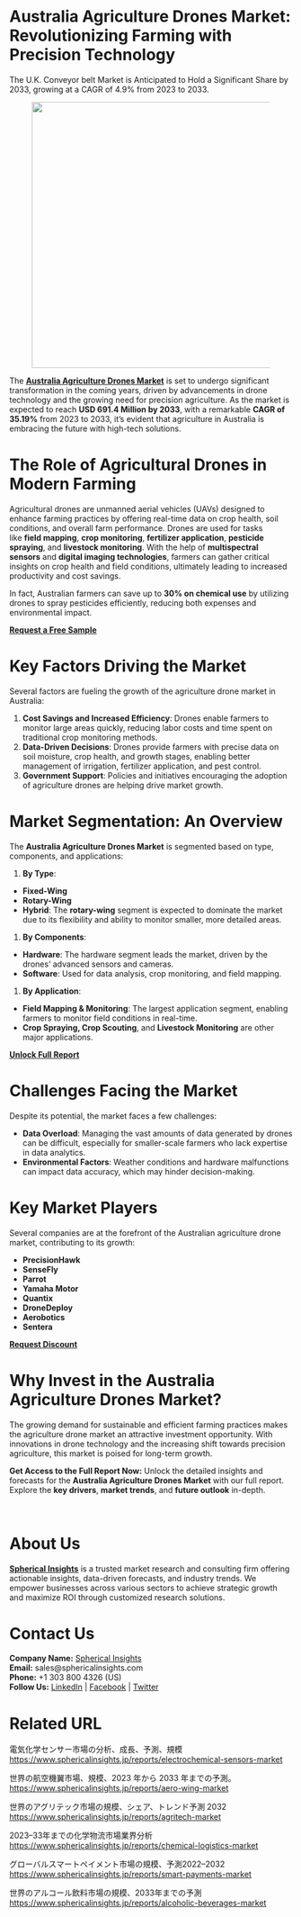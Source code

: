 <h1 id="57a7" class="pw-post-title fo fp fq bf fr fs ft fu fv fw fx fy fz ga gb gc gd ge gf gg gh gi gj gk gl gm gn go gp gq bk" data-testid="storyTitle" data-selectable-paragraph="">Australia Agriculture Drones Market: Revolutionizing Farming with Precision Technology</h1>
<div class="fj fk fl fm fn">
<div class="ab cb">
<div class="ci bh ev ew ex ey">
<p id="7a06" class="pw-post-body-paragraph la lb fq lc b ld le lf lg lh li lj lk ll lm ln lo lp lq lr ls lt lu lv lw lx fj bk" data-selectable-paragraph="">The U.K. Conveyor belt Market is Anticipated to Hold a Significant Share by 2033, growing at a CAGR of 4.9% from 2023 to 2033.</p>
<figure class="mb mc md me mf mg ly lz paragraph-image">
<div class="mh mi ed mj bh mk" tabindex="0">
<div class="ly lz ma"><picture><source srcset="https://miro.medium.com/v2/resize:fit:640/format:webp/1*SOjasANluFt--FvydZJVZA.jpeg 640w, https://miro.medium.com/v2/resize:fit:720/format:webp/1*SOjasANluFt--FvydZJVZA.jpeg 720w, https://miro.medium.com/v2/resize:fit:750/format:webp/1*SOjasANluFt--FvydZJVZA.jpeg 750w, https://miro.medium.com/v2/resize:fit:786/format:webp/1*SOjasANluFt--FvydZJVZA.jpeg 786w, https://miro.medium.com/v2/resize:fit:828/format:webp/1*SOjasANluFt--FvydZJVZA.jpeg 828w, https://miro.medium.com/v2/resize:fit:1100/format:webp/1*SOjasANluFt--FvydZJVZA.jpeg 1100w, https://miro.medium.com/v2/resize:fit:1400/format:webp/1*SOjasANluFt--FvydZJVZA.jpeg 1400w" type="image/webp" sizes="(min-resolution: 4dppx) and (max-width: 700px) 50vw, (-webkit-min-device-pixel-ratio: 4) and (max-width: 700px) 50vw, (min-resolution: 3dppx) and (max-width: 700px) 67vw, (-webkit-min-device-pixel-ratio: 3) and (max-width: 700px) 65vw, (min-resolution: 2.5dppx) and (max-width: 700px) 80vw, (-webkit-min-device-pixel-ratio: 2.5) and (max-width: 700px) 80vw, (min-resolution: 2dppx) and (max-width: 700px) 100vw, (-webkit-min-device-pixel-ratio: 2) and (max-width: 700px) 100vw, 700px" /><source srcset="https://miro.medium.com/v2/resize:fit:640/1*SOjasANluFt--FvydZJVZA.jpeg 640w, https://miro.medium.com/v2/resize:fit:720/1*SOjasANluFt--FvydZJVZA.jpeg 720w, https://miro.medium.com/v2/resize:fit:750/1*SOjasANluFt--FvydZJVZA.jpeg 750w, https://miro.medium.com/v2/resize:fit:786/1*SOjasANluFt--FvydZJVZA.jpeg 786w, https://miro.medium.com/v2/resize:fit:828/1*SOjasANluFt--FvydZJVZA.jpeg 828w, https://miro.medium.com/v2/resize:fit:1100/1*SOjasANluFt--FvydZJVZA.jpeg 1100w, https://miro.medium.com/v2/resize:fit:1400/1*SOjasANluFt--FvydZJVZA.jpeg 1400w" sizes="(min-resolution: 4dppx) and (max-width: 700px) 50vw, (-webkit-min-device-pixel-ratio: 4) and (max-width: 700px) 50vw, (min-resolution: 3dppx) and (max-width: 700px) 67vw, (-webkit-min-device-pixel-ratio: 3) and (max-width: 700px) 65vw, (min-resolution: 2.5dppx) and (max-width: 700px) 80vw, (-webkit-min-device-pixel-ratio: 2.5) and (max-width: 700px) 80vw, (min-resolution: 2dppx) and (max-width: 700px) 100vw, (-webkit-min-device-pixel-ratio: 2) and (max-width: 700px) 100vw, 700px" data-testid="og" /><img class="bh ki ml c" src="https://miro.medium.com/v2/resize:fit:840/1*SOjasANluFt--FvydZJVZA.jpeg" alt="" width="700" height="473" /></picture></div>
</div>
</figure>
<p id="68dd" class="pw-post-body-paragraph la lb fq lc b ld le lf lg lh li lj lk ll lm ln lo lp lq lr ls lt lu lv lw lx fj bk" data-selectable-paragraph="">The&nbsp;<a class="af mm" href="https://www.sphericalinsights.com/reports/australia-agriculture-drones-market" target="_blank" rel="noopener ugc nofollow"><strong class="lc fr">Australia Agriculture Drones Market</strong></a>&nbsp;is set to undergo significant transformation in the coming years, driven by advancements in drone technology and the growing need for precision agriculture. As the market is expected to reach&nbsp;<strong class="lc fr">USD 691.4 Million by 2033</strong>, with a remarkable&nbsp;<strong class="lc fr">CAGR of 35.19%</strong>&nbsp;from 2023 to 2033, it&rsquo;s evident that agriculture in Australia is embracing the future with high-tech solutions.</p>
<h1 id="e50c" class="mn mo fq bf mp mq mr ms mt mu mv mw mx my mz na nb nc nd ne nf ng nh ni nj nk bk" data-selectable-paragraph="">The Role of Agricultural Drones in Modern Farming</h1>
<p id="ae50" class="pw-post-body-paragraph la lb fq lc b ld nl lf lg lh nm lj lk ll nn ln lo lp no lr ls lt np lv lw lx fj bk" data-selectable-paragraph="">Agricultural drones are unmanned aerial vehicles (UAVs) designed to enhance farming practices by offering real-time data on crop health, soil conditions, and overall farm performance. Drones are used for tasks like&nbsp;<strong class="lc fr">field mapping</strong>,&nbsp;<strong class="lc fr">crop monitoring</strong>,&nbsp;<strong class="lc fr">fertilizer application</strong>,&nbsp;<strong class="lc fr">pesticide spraying</strong>, and&nbsp;<strong class="lc fr">livestock monitoring</strong>. With the help of&nbsp;<strong class="lc fr">multispectral sensors</strong>&nbsp;and&nbsp;<strong class="lc fr">digital imaging technologies</strong>, farmers can gather critical insights on crop health and field conditions, ultimately leading to increased productivity and cost savings.</p>
<p id="979a" class="pw-post-body-paragraph la lb fq lc b ld le lf lg lh li lj lk ll lm ln lo lp lq lr ls lt lu lv lw lx fj bk" data-selectable-paragraph="">In fact, Australian farmers can save up to&nbsp;<strong class="lc fr">30% on chemical use</strong>&nbsp;by utilizing drones to spray pesticides efficiently, reducing both expenses and environmental impact.</p>
<p id="abd3" class="pw-post-body-paragraph la lb fq lc b ld le lf lg lh li lj lk ll lm ln lo lp lq lr ls lt lu lv lw lx fj bk" data-selectable-paragraph=""><a class="af mm" href="https://www.sphericalinsights.com/request-sample/7140" target="_blank" rel="noopener ugc nofollow"><strong class="lc fr">Request a Free Sample</strong></a></p>
<h1 id="59b0" class="mn mo fq bf mp mq mr ms mt mu mv mw mx my mz na nb nc nd ne nf ng nh ni nj nk bk" data-selectable-paragraph="">Key Factors Driving the Market</h1>
<p id="8e98" class="pw-post-body-paragraph la lb fq lc b ld nl lf lg lh nm lj lk ll nn ln lo lp no lr ls lt np lv lw lx fj bk" data-selectable-paragraph="">Several factors are fueling the growth of the agriculture drone market in Australia:</p>
<ol class="">
<li id="d372" class="la lb fq lc b ld le lf lg lh li lj lk ll lm ln lo lp lq lr ls lt lu lv lw lx nq nr ns bk" data-selectable-paragraph=""><strong class="lc fr">Cost Savings and Increased Efficiency</strong>: Drones enable farmers to monitor large areas quickly, reducing labor costs and time spent on traditional crop monitoring methods.</li>
<li id="f359" class="la lb fq lc b ld nt lf lg lh nu lj lk ll nv ln lo lp nw lr ls lt nx lv lw lx nq nr ns bk" data-selectable-paragraph=""><strong class="lc fr">Data-Driven Decisions</strong>: Drones provide farmers with precise data on soil moisture, crop health, and growth stages, enabling better management of irrigation, fertilizer application, and pest control.</li>
<li id="caa9" class="la lb fq lc b ld nt lf lg lh nu lj lk ll nv ln lo lp nw lr ls lt nx lv lw lx nq nr ns bk" data-selectable-paragraph=""><strong class="lc fr">Government Support</strong>: Policies and initiatives encouraging the adoption of agriculture drones are helping drive market growth.</li>
</ol>
<h1 id="b9a8" class="mn mo fq bf mp mq mr ms mt mu mv mw mx my mz na nb nc nd ne nf ng nh ni nj nk bk" data-selectable-paragraph="">Market Segmentation: An Overview</h1>
<p id="dba6" class="pw-post-body-paragraph la lb fq lc b ld nl lf lg lh nm lj lk ll nn ln lo lp no lr ls lt np lv lw lx fj bk" data-selectable-paragraph="">The&nbsp;<strong class="lc fr">Australia Agriculture Drones Market</strong>&nbsp;is segmented based on type, components, and applications:</p>
<ol class="">
<li id="f5eb" class="la lb fq lc b ld le lf lg lh li lj lk ll lm ln lo lp lq lr ls lt lu lv lw lx nq nr ns bk" data-selectable-paragraph=""><strong class="lc fr">By Type</strong>:</li>
</ol>
<ul class="">
<li id="b852" class="la lb fq lc b ld le lf lg lh li lj lk ll lm ln lo lp lq lr ls lt lu lv lw lx ny nr ns bk" data-selectable-paragraph=""><strong class="lc fr">Fixed-Wing</strong></li>
<li id="6a25" class="la lb fq lc b ld nt lf lg lh nu lj lk ll nv ln lo lp nw lr ls lt nx lv lw lx ny nr ns bk" data-selectable-paragraph=""><strong class="lc fr">Rotary-Wing</strong></li>
<li id="5b90" class="la lb fq lc b ld nt lf lg lh nu lj lk ll nv ln lo lp nw lr ls lt nx lv lw lx ny nr ns bk" data-selectable-paragraph=""><strong class="lc fr">Hybrid</strong>: The&nbsp;<strong class="lc fr">rotary-wing</strong>&nbsp;segment is expected to dominate the market due to its flexibility and ability to monitor smaller, more detailed areas.</li>
</ul>
<ol class="">
<li id="edc4" class="la lb fq lc b ld le lf lg lh li lj lk ll lm ln lo lp lq lr ls lt lu lv lw lx nq nr ns bk" data-selectable-paragraph=""><strong class="lc fr">By Components</strong>:</li>
</ol>
<ul class="">
<li id="b132" class="la lb fq lc b ld le lf lg lh li lj lk ll lm ln lo lp lq lr ls lt lu lv lw lx ny nr ns bk" data-selectable-paragraph=""><strong class="lc fr">Hardware</strong>: The hardware segment leads the market, driven by the drones&rsquo; advanced sensors and cameras.</li>
<li id="0292" class="la lb fq lc b ld nt lf lg lh nu lj lk ll nv ln lo lp nw lr ls lt nx lv lw lx ny nr ns bk" data-selectable-paragraph=""><strong class="lc fr">Software</strong>: Used for data analysis, crop monitoring, and field mapping.</li>
</ul>
<ol class="">
<li id="c7be" class="la lb fq lc b ld le lf lg lh li lj lk ll lm ln lo lp lq lr ls lt lu lv lw lx nq nr ns bk" data-selectable-paragraph=""><strong class="lc fr">By Application</strong>:</li>
</ol>
<ul class="">
<li id="2455" class="la lb fq lc b ld le lf lg lh li lj lk ll lm ln lo lp lq lr ls lt lu lv lw lx ny nr ns bk" data-selectable-paragraph=""><strong class="lc fr">Field Mapping &amp; Monitoring</strong>: The largest application segment, enabling farmers to monitor field conditions in real-time.</li>
<li id="e79b" class="la lb fq lc b ld nt lf lg lh nu lj lk ll nv ln lo lp nw lr ls lt nx lv lw lx ny nr ns bk" data-selectable-paragraph=""><strong class="lc fr">Crop Spraying, Crop Scouting</strong>, and&nbsp;<strong class="lc fr">Livestock Monitoring</strong>&nbsp;are other major applications.</li>
</ul>
<p id="dfcc" class="pw-post-body-paragraph la lb fq lc b ld le lf lg lh li lj lk ll lm ln lo lp lq lr ls lt lu lv lw lx fj bk" data-selectable-paragraph=""><a class="af mm" href="https://www.sphericalinsights.com/reports/australia-agriculture-drones-market" target="_blank" rel="noopener ugc nofollow"><strong class="lc fr">Unlock Full Report</strong></a></p>
<h1 id="623e" class="mn mo fq bf mp mq mr ms mt mu mv mw mx my mz na nb nc nd ne nf ng nh ni nj nk bk" data-selectable-paragraph="">Challenges Facing the Market</h1>
<p id="7eba" class="pw-post-body-paragraph la lb fq lc b ld nl lf lg lh nm lj lk ll nn ln lo lp no lr ls lt np lv lw lx fj bk" data-selectable-paragraph="">Despite its potential, the market faces a few challenges:</p>
<ul class="">
<li id="bd22" class="la lb fq lc b ld le lf lg lh li lj lk ll lm ln lo lp lq lr ls lt lu lv lw lx ny nr ns bk" data-selectable-paragraph=""><strong class="lc fr">Data Overload</strong>: Managing the vast amounts of data generated by drones can be difficult, especially for smaller-scale farmers who lack expertise in data analytics.</li>
<li id="2c9e" class="la lb fq lc b ld nt lf lg lh nu lj lk ll nv ln lo lp nw lr ls lt nx lv lw lx ny nr ns bk" data-selectable-paragraph=""><strong class="lc fr">Environmental Factors</strong>: Weather conditions and hardware malfunctions can impact data accuracy, which may hinder decision-making.</li>
</ul>
<h1 id="8472" class="mn mo fq bf mp mq mr ms mt mu mv mw mx my mz na nb nc nd ne nf ng nh ni nj nk bk" data-selectable-paragraph="">Key Market Players</h1>
<p id="5aff" class="pw-post-body-paragraph la lb fq lc b ld nl lf lg lh nm lj lk ll nn ln lo lp no lr ls lt np lv lw lx fj bk" data-selectable-paragraph="">Several companies are at the forefront of the Australian agriculture drone market, contributing to its growth:</p>
<ul class="">
<li id="2fae" class="la lb fq lc b ld le lf lg lh li lj lk ll lm ln lo lp lq lr ls lt lu lv lw lx ny nr ns bk" data-selectable-paragraph=""><strong class="lc fr">PrecisionHawk</strong></li>
<li id="798d" class="la lb fq lc b ld nt lf lg lh nu lj lk ll nv ln lo lp nw lr ls lt nx lv lw lx ny nr ns bk" data-selectable-paragraph=""><strong class="lc fr">SenseFly</strong></li>
<li id="b581" class="la lb fq lc b ld nt lf lg lh nu lj lk ll nv ln lo lp nw lr ls lt nx lv lw lx ny nr ns bk" data-selectable-paragraph=""><strong class="lc fr">Parrot</strong></li>
<li id="acb6" class="la lb fq lc b ld nt lf lg lh nu lj lk ll nv ln lo lp nw lr ls lt nx lv lw lx ny nr ns bk" data-selectable-paragraph=""><strong class="lc fr">Yamaha Motor</strong></li>
<li id="291d" class="la lb fq lc b ld nt lf lg lh nu lj lk ll nv ln lo lp nw lr ls lt nx lv lw lx ny nr ns bk" data-selectable-paragraph=""><strong class="lc fr">Quantix</strong></li>
<li id="9491" class="la lb fq lc b ld nt lf lg lh nu lj lk ll nv ln lo lp nw lr ls lt nx lv lw lx ny nr ns bk" data-selectable-paragraph=""><strong class="lc fr">DroneDeploy</strong></li>
<li id="4ab3" class="la lb fq lc b ld nt lf lg lh nu lj lk ll nv ln lo lp nw lr ls lt nx lv lw lx ny nr ns bk" data-selectable-paragraph=""><strong class="lc fr">Aerobotics</strong></li>
<li id="5d0f" class="la lb fq lc b ld nt lf lg lh nu lj lk ll nv ln lo lp nw lr ls lt nx lv lw lx ny nr ns bk" data-selectable-paragraph=""><strong class="lc fr">Sentera</strong></li>
</ul>
<p id="d1c6" class="pw-post-body-paragraph la lb fq lc b ld le lf lg lh li lj lk ll lm ln lo lp lq lr ls lt lu lv lw lx fj bk" data-selectable-paragraph=""><a class="af mm" href="https://www.sphericalinsights.com/request-discount/7140" target="_blank" rel="noopener ugc nofollow"><strong class="lc fr">Request Discount</strong></a></p>
<h1 id="7ad9" class="mn mo fq bf mp mq mr ms mt mu mv mw mx my mz na nb nc nd ne nf ng nh ni nj nk bk" data-selectable-paragraph="">Why Invest in the Australia Agriculture Drones Market?</h1>
<p id="0e19" class="pw-post-body-paragraph la lb fq lc b ld nl lf lg lh nm lj lk ll nn ln lo lp no lr ls lt np lv lw lx fj bk" data-selectable-paragraph="">The growing demand for sustainable and efficient farming practices makes the agriculture drone market an attractive investment opportunity. With innovations in drone technology and the increasing shift towards precision agriculture, this market is poised for long-term growth.</p>
<p id="b6f4" class="pw-post-body-paragraph la lb fq lc b ld le lf lg lh li lj lk ll lm ln lo lp lq lr ls lt lu lv lw lx fj bk" data-selectable-paragraph=""><strong class="lc fr">Get Access to the Full Report Now:</strong>&nbsp;Unlock the detailed insights and forecasts for the&nbsp;<strong class="lc fr">Australia Agriculture Drones Market</strong>&nbsp;with our full report. Explore the&nbsp;<strong class="lc fr">key drivers</strong>,&nbsp;<strong class="lc fr">market trends</strong>, and&nbsp;<strong class="lc fr">future outlook</strong>&nbsp;in-depth.</p>
</div>
</div>
</div>
<div class="ab cb nz oa ob oc">&nbsp;</div>
<div class="fj fk fl fm fn">
<div class="ab cb">
<div class="ci bh ev ew ex ey">
<h1 id="18d1" class="mn mo fq bf mp mq oh ms mt mu oi mw mx my oj na nb nc ok ne nf ng ol ni nj nk bk" data-selectable-paragraph="">About Us</h1>
<p id="c7c1" class="pw-post-body-paragraph la lb fq lc b ld nl lf lg lh nm lj lk ll nn ln lo lp no lr ls lt np lv lw lx fj bk" data-selectable-paragraph=""><a class="af mm" href="https://www.sphericalinsights.com/reports/cloud-sustainability-market" target="_blank" rel="noopener ugc nofollow"><strong class="lc fr">Spherical Insights</strong></a>&nbsp;is a trusted market research and consulting firm offering actionable insights, data-driven forecasts, and industry trends. We empower businesses across various sectors to achieve strategic growth and maximize ROI through customized research solutions.</p>
<h1 id="8991" class="mn mo fq bf mp mq mr ms mt mu mv mw mx my mz na nb nc nd ne nf ng nh ni nj nk bk" data-selectable-paragraph="">Contact Us</h1>
<p id="c3b7" class="pw-post-body-paragraph la lb fq lc b ld nl lf lg lh nm lj lk ll nn ln lo lp no lr ls lt np lv lw lx fj bk" data-selectable-paragraph=""><strong class="lc fr">Company Name:</strong>&nbsp;<a class="af mm" href="https://www.sphericalinsights.com/reports/cloud-sustainability-market" target="_blank" rel="noopener ugc nofollow">Spherical Insights</a><br /><strong class="lc fr">Email:</strong>&nbsp;sales@sphericalinsights.com<br /><strong class="lc fr">Phone:</strong>&nbsp;+1 303 800 4326 (US)<br /><strong class="lc fr">Follow Us:</strong>&nbsp;<a class="af mm" href="https://www.linkedin.com/company/spherical-insight/" target="_blank" rel="noopener ugc nofollow">LinkedIn</a>&nbsp;|&nbsp;<a class="af mm" href="https://www.facebook.com/sphericalinsights22" target="_blank" rel="noopener ugc nofollow">Facebook</a>&nbsp;|&nbsp;<a class="af mm" href="https://twitter.com/SInsights_US" target="_blank" rel="noopener ugc nofollow">Twitter</a></p>
<h1 id="f1ed" class="mn mo fq bf mp mq mr ms mt mu mv mw mx my mz na nb nc nd ne nf ng nh ni nj nk bk" data-selectable-paragraph="">Related URL</h1>
<p id="304d" class="pw-post-body-paragraph la lb fq lc b ld nl lf lg lh nm lj lk ll nn ln lo lp no lr ls lt np lv lw lx fj bk" data-selectable-paragraph="">電気化学センサー市場の分析、成長、予測、規模<br /><a class="af mm" href="https://www.sphericalinsights.jp/reports/electrochemical-sensors-market" target="_blank" rel="noopener ugc nofollow">https://www.sphericalinsights.jp/reports/electrochemical-sensors-market</a></p>
<p id="9bc0" class="pw-post-body-paragraph la lb fq lc b ld le lf lg lh li lj lk ll lm ln lo lp lq lr ls lt lu lv lw lx fj bk" data-selectable-paragraph="">世界の航空機翼市場、規模、2023 年から 2033 年までの予測。<br /><a class="af mm" href="https://www.sphericalinsights.jp/reports/aero-wing-market" target="_blank" rel="noopener ugc nofollow">https://www.sphericalinsights.jp/reports/aero-wing-market</a></p>
<p id="cbdc" class="pw-post-body-paragraph la lb fq lc b ld le lf lg lh li lj lk ll lm ln lo lp lq lr ls lt lu lv lw lx fj bk" data-selectable-paragraph="">世界のアグリテック市場の規模、シェア、トレンド予測 2032<br /><a class="af mm" href="https://www.sphericalinsights.jp/reports/agritech-market" target="_blank" rel="noopener ugc nofollow">https://www.sphericalinsights.jp/reports/agritech-market</a></p>
<p id="c7de" class="pw-post-body-paragraph la lb fq lc b ld le lf lg lh li lj lk ll lm ln lo lp lq lr ls lt lu lv lw lx fj bk" data-selectable-paragraph="">2023&ndash;33年までの化学物流市場業界分析<br /><a class="af mm" href="https://www.sphericalinsights.jp/reports/chemical-logistics-market" target="_blank" rel="noopener ugc nofollow">https://www.sphericalinsights.jp/reports/chemical-logistics-market</a></p>
<p id="d18c" class="pw-post-body-paragraph la lb fq lc b ld le lf lg lh li lj lk ll lm ln lo lp lq lr ls lt lu lv lw lx fj bk" data-selectable-paragraph="">グローバルスマートペイメント市場の規模、予測2022&ndash;2032<br /><a class="af mm" href="https://www.sphericalinsights.jp/reports/smart-payments-market" target="_blank" rel="noopener ugc nofollow">https://www.sphericalinsights.jp/reports/smart-payments-market</a></p>
<p id="9e6a" class="pw-post-body-paragraph la lb fq lc b ld le lf lg lh li lj lk ll lm ln lo lp lq lr ls lt lu lv lw lx fj bk" data-selectable-paragraph="">世界のアルコール飲料市場の規模、2033年までの予測<br /><a class="af mm" href="https://www.sphericalinsights.jp/reports/alcoholic-beverages-market" target="_blank" rel="noopener ugc nofollow">https://www.sphericalinsights.jp/reports/alcoholic-beverages-market</a></p>
</div>
</div>
</div>
